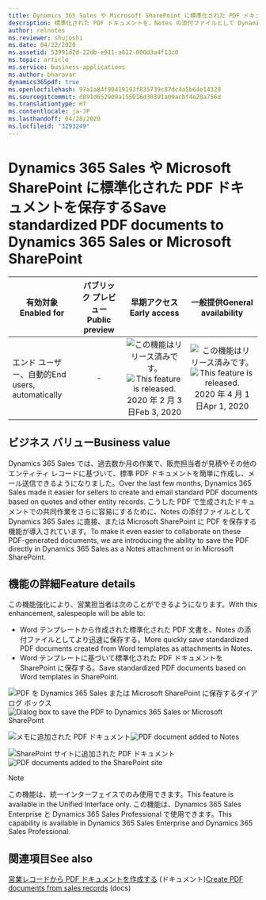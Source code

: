 ```yaml
---
title: Dynamics 365 Sales や Microsoft SharePoint に標準化された PDF ドキュメントを保存する
description: 標準化された PDF ドキュメントを、Notes の添付ファイルとして Dynamics 365 Sales に保存するか、または Microsoft SharePoint に保存します。
author: relnotes
ms.reviewer: shujoshi
ms.date: 04/22/2020
ms.assetid: 53991d2d-22db-e911-a812-000d3a4f13c0
ms.topic: article
ms.service: business-applications
ms.author: bharavar
dynamics365pdf: true
ms.openlocfilehash: 97a1a84f90419193f835739c87dc4a5b64e14320
ms.sourcegitcommit: d891d652909a155016d30391a09acbf4e20a756d
ms.translationtype: HT
ms.contentlocale: ja-JP
ms.lasthandoff: 04/28/2020
ms.locfileid: "3293249"
---
```

# <a name="save-standardized-pdf-documents-to-dynamics-365-sales-or-microsoft-sharepoint"></a><span data-ttu-id="bda42-103">Dynamics 365 Sales や Microsoft SharePoint に標準化された PDF ドキュメントを保存する</span><span class="sxs-lookup"><span data-stu-id="bda42-103">Save standardized PDF documents to Dynamics 365 Sales or Microsoft SharePoint</span></span>


| <span data-ttu-id="bda42-104">有効対象</span><span class="sxs-lookup"><span data-stu-id="bda42-104">Enabled for</span></span>    |  <span data-ttu-id="bda42-105">パブリック プレビュー</span><span class="sxs-lookup"><span data-stu-id="bda42-105">Public preview</span></span> | <span data-ttu-id="bda42-106">早期アクセス</span><span class="sxs-lookup"><span data-stu-id="bda42-106">Early access</span></span> | <span data-ttu-id="bda42-107">一般提供</span><span class="sxs-lookup"><span data-stu-id="bda42-107">General availability</span></span> | 
| ---------- | :----------: |:----------: |:----------: |
|<span data-ttu-id="bda42-108">エンド ユーザー、自動的</span><span class="sxs-lookup"><span data-stu-id="bda42-108">End users, automatically</span></span>|-|<span data-ttu-id="bda42-109">![この機能はリリース済みです。](/dynamics365-release-plan/media/green-checkmark.png "この機能はリリース済みです。")</span><span class="sxs-lookup"><span data-stu-id="bda42-109">![This feature is released.](/dynamics365-release-plan/media/green-checkmark.png "This feature is released.")</span></span> <span data-ttu-id="bda42-110">2020 年 2 月 3 日</span><span class="sxs-lookup"><span data-stu-id="bda42-110">Feb 3, 2020</span></span>| <span data-ttu-id="bda42-111">![この機能はリリース済みです。](/dynamics365-release-plan/media/green-checkmark.png "この機能はリリース済みです。")</span><span class="sxs-lookup"><span data-stu-id="bda42-111">![This feature is released.](/dynamics365-release-plan/media/green-checkmark.png "This feature is released.")</span></span> <span data-ttu-id="bda42-112">2020 年 4 月 1 日</span><span class="sxs-lookup"><span data-stu-id="bda42-112">Apr 1, 2020</span></span>|


## <a name="business-value"></a><span data-ttu-id="bda42-113">ビジネス バリュー</span><span class="sxs-lookup"><span data-stu-id="bda42-113">Business value</span></span>
<!-- bv start -->
<span data-ttu-id="bda42-114">Dynamics 365 Sales では、過去数か月の作業で、販売担当者が見積やその他のエンティティ レコードに基づいて、標準 PDF ドキュメントを簡単に作成し、メール送信できるようになりました。</span><span class="sxs-lookup"><span data-stu-id="bda42-114">Over the last few months, Dynamics 365 Sales made it easier for sellers to create and email standard PDF documents based on quotes and other entity records.</span></span> <span data-ttu-id="bda42-115">こうした PDF で生成されたドキュメントでの共同作業をさらに容易にするために、Notes の添付ファイルとして Dynamics 365 Sales に直接、または Microsoft SharePoint に PDF を保存する機能が導入されています。</span><span class="sxs-lookup"><span data-stu-id="bda42-115">To make it even easier to collaborate on these PDF-generated documents, we are introducing the ability to save the PDF directly in Dynamics 365 Sales as a Notes attachment or in Microsoft SharePoint.</span></span>
<!-- bv end -->



## <a name="feature-details"></a><span data-ttu-id="bda42-116">機能の詳細</span><span class="sxs-lookup"><span data-stu-id="bda42-116">Feature details</span></span>
<!--feature detail start -->
<span data-ttu-id="bda42-117">この機能強化により、営業担当者は次のことができるようになります。</span><span class="sxs-lookup"><span data-stu-id="bda42-117">With this enhancement, salespeople will be able to:</span></span>

-  <span data-ttu-id="bda42-118">Word テンプレートから作成された標準化された PDF 文書を、Notes の添付ファイルとしてより迅速に保存する。</span><span class="sxs-lookup"><span data-stu-id="bda42-118">More quickly save standardized PDF documents created from Word templates as attachments in Notes.</span></span>
-  <span data-ttu-id="bda42-119">Word テンプレートに基づいて標準化された PDF ドキュメントを SharePoint に保存する。</span><span class="sxs-lookup"><span data-stu-id="bda42-119">Save standardized PDF documents based on Word templates in SharePoint.</span></span>
<!--feature detail end -->

<span data-ttu-id="bda42-120">![PDF を Dynamics 365 Sales または Microsoft SharePoint に保存するダイアログ ボックス](media/save-sharepoint-1.png "PDF を Dynamics 365 Sales または Microsoft SharePoint に保存するダイアログ ボックス")</span><span class="sxs-lookup"><span data-stu-id="bda42-120">![Dialog box to save the PDF to Dynamics 365 Sales or Microsoft SharePoint](media/save-sharepoint-1.png "Dialog box to save the PDF to Dynamics 365 Sales or Microsoft SharePoint")</span></span>
<!-- Picture 1 -->
<span data-ttu-id="bda42-121">![メモに追加された PDF ドキュメント](media/save-sharepoint-2.png "メモに追加された PDF ドキュメント")</span><span class="sxs-lookup"><span data-stu-id="bda42-121">![PDF document added to Notes](media/save-sharepoint-2.png "PDF document added to Notes")</span></span>
<!-- Picture 2 -->
<span data-ttu-id="bda42-122">![SharePoint サイトに追加された PDF ドキュメント](media/save-sharepoint-3.png "SharePoint サイトに追加された PDF ドキュメント")</span><span class="sxs-lookup"><span data-stu-id="bda42-122">![PDF documents added to the SharePoint site](media/save-sharepoint-3.png "PDF documents added to the SharePoint site")</span></span>
<!-- Picture 3 -->

> [!NOTE]
> <span data-ttu-id="bda42-123">この機能は、統一インターフェイスでのみ使用できます。</span><span class="sxs-lookup"><span data-stu-id="bda42-123">This feature is available in the Unified Interface only.</span></span> <span data-ttu-id="bda42-124">この機能は、Dynamics 365 Sales Enterprise と Dynamics 365 Sales Professional で使用できます。</span><span class="sxs-lookup"><span data-stu-id="bda42-124">This capability is available in Dynamics 365 Sales Enterprise and Dynamics 365 Sales Professional.</span></span>







## <a name="see-also"></a><span data-ttu-id="bda42-125">関連項目</span><span class="sxs-lookup"><span data-stu-id="bda42-125">See also</span></span>

<!--docs start-->
<span data-ttu-id="bda42-126">[営業レコードから PDF ドキュメントを作成する](https://docs.microsoft.com/dynamics365/sales-enterprise/create-quote-pdf) (ドキュメント)</span><span class="sxs-lookup"><span data-stu-id="bda42-126">[Create PDF documents from sales records](https://docs.microsoft.com/dynamics365/sales-enterprise/create-quote-pdf) (docs)</span></span>
<!--docs end-->
